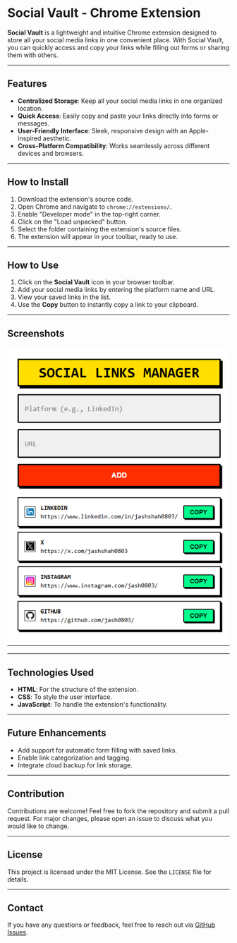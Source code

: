 # Social Vault - Chrome Extension

**Social Vault** is a lightweight and intuitive Chrome extension designed to store all your social media links in one convenient place. With Social Vault, you can quickly access and copy your links while filling out forms or sharing them with others.

---

## Features

- **Centralized Storage**: Keep all your social media links in one organized location.
- **Quick Access**: Easily copy and paste your links directly into forms or messages.
- **User-Friendly Interface**: Sleek, responsive design with an Apple-inspired aesthetic.
- **Cross-Platform Compatibility**: Works seamlessly across different devices and browsers.

---

## How to Install

1. Download the extension's source code.
2. Open Chrome and navigate to `chrome://extensions/`.
3. Enable "Developer mode" in the top-right corner.
4. Click on the "Load unpacked" button.
5. Select the folder containing the extension's source files.
6. The extension will appear in your toolbar, ready to use.

---

## How to Use

1. Click on the **Social Vault** icon in your browser toolbar.
2. Add your social media links by entering the platform name and URL.
3. View your saved links in the list.
4. Use the **Copy** button to instantly copy a link to your clipboard.

---

## Screenshots

![Screenshot](Screenshot.png)

---

## Technologies Used

- **HTML**: For the structure of the extension.
- **CSS**: To style the user interface.
- **JavaScript**: To handle the extension's functionality.

---

## Future Enhancements

- Add support for automatic form filling with saved links.
- Enable link categorization and tagging.
- Integrate cloud backup for link storage.

---

## Contribution

Contributions are welcome! Feel free to fork the repository and submit a pull request. For major changes, please open an issue to discuss what you would like to change.

---

## License

This project is licensed under the MIT License. See the `LICENSE` file for details.

---

## Contact

If you have any questions or feedback, feel free to reach out via [GitHub Issues](https://github.com/your-repo/issues).

